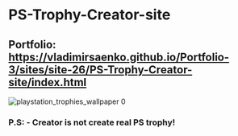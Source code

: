 # PS-Trophy-Creator-site

## Portfolio: https://vladimirsaenko.github.io/Portfolio-3/sites/site-26/PS-Trophy-Creator-site/index.html

![playstation_trophies_wallpaper 0](https://user-images.githubusercontent.com/56477695/168304680-4b3234fa-5f4b-421e-8647-00bcaa2f50ec.jpg)

### P.S: - Creator is not create real PS trophy!
